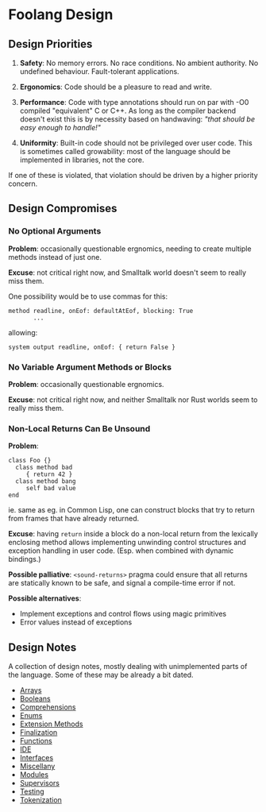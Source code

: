 # Foolang Design

## Design Priorities

1. **Safety**: No memory errors. No race conditions. No ambient authority.
   No undefined behaviour. Fault-tolerant applications.

2. **Ergonomics**: Code should be a pleasure to read and write.

3. **Performance**: Code with type annotations should run on par with -O0
   compiled "equivalent" C or C++. As long as the compiler backend doesn't
   exist this is by necessity based on handwaving: _"that should be easy
   enough to handle!"_

4. **Uniformity**: Built-in code should not be privileged over user code.
   This is sometimes called growability: most of the language should
   be implemented in libraries, not the core.

If one of these is violated, that violation should be driven by a higher
priority concern.

## Design Compromises

### No Optional Arguments

**Problem**: occasionally questionable ergnomics, needing to create multiple
methods instead of just one.

**Excuse**: not critical right now, and Smalltalk world doesn't seem to really
miss them.

One possibility would be to use commas for this:

```
method readline, onEof: defaultAtEof, blocking: True
       ...
```

allowing:

```
system output readline, onEof: { return False }
```

### No Variable Argument Methods or Blocks

**Problem**: occasionally questionable ergnomics.

**Excuse**: not critical right now, and neither Smalltalk nor Rust worlds seem
to really miss them.

### Non-Local Returns Can Be Unsound

**Problem**:

``` foolang
class Foo {}
  class method bad
     { return 42 }
  class method bang
     self bad value
end
```


ie. same as eg. in Common Lisp, one can construct blocks that try to return from
frames that have already returned.

**Excuse**: having `return` inside a block do a non-local return from the
lexically enclosing method allows implementing unwinding control structures and
exception handling in user code. (Esp. when combined with dynamic bindings.)

**Possible palliative**: `<sound-returns>` pragma could ensure that all
returns are statically known to be safe, and signal a compile-time
error if not.

**Possible alternatives**:
- Implement exceptions and control flows using magic primitives
- Error values instead of exceptions

## Design Notes

A collection of design notes, mostly dealing with unimplemented parts of the
language. Some of these may be already a bit dated.

- [Arrays](Arrays.md)
- [Booleans](Booleans.md)
- [Comprehensions](Comprehensions.md)
- [Enums](Enums.md)
- [Extension Methods](Extension_Methods.md)
- [Finalization](Finalization.md)
- [Functions](Functions.md)
- [IDE](IDE.md)
- [Interfaces](Interfaces.md)
- [Miscellany](Miscellany.md)
- [Modules](Modules.md)
- [Supervisors](Supervisors.md)
- [Testing](Testing.md)
- [Tokenization](Tokenization.md)
